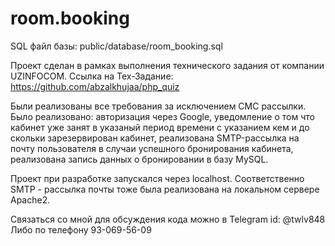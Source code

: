 # room.booking

SQL файл базы: public/database/room_booking.sql

Проект сделан в рамках выполнения технического задания от компании UZINFOCOM. Ссылка на Тех-Задание: https://github.com/abzalkhujaa/php_quiz

Были реализованы все требования за исключением СМС рассылки. Было реализовано: авторизация через Google, уведомление о том что кабинет уже занят в указаный период времени с указанием кем и до скольки зарезервирован кабинет, реализована SMTP-рассылка на почту пользователя в случаи успешного бронирования кабинета, реализована запись данных о бронировании в базу MySQL.

Проект при разработке запускался через localhost. Соответственно SMTP - рассылка почты тоже была реализована на локальном сервере Apache2.

Cвязаться со мной для обсуждения кода можно в Telegram id: @twlv848
Либо по телефону 93-069-56-09
